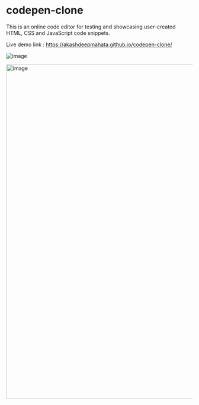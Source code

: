 # codepen-clone
This is an online code editor for testing and showcasing user-created HTML, CSS and JavaScript code snippets.

Live demo link : https://akashdeepmahata.github.io/codepen-clone/

![image](https://user-images.githubusercontent.com/90324172/174398045-d6e0beb9-16ed-4fb6-940c-daae21439a46.png)

<img width="904" alt="image" src="https://github.com/AKASHDEEPMAHATA/codepen-clone/assets/90324172/c9ea9a05-3f28-4cfd-acdf-f0abd8c74794">



